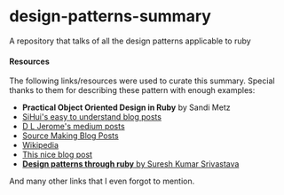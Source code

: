 # design-patterns-summary
A repository that talks of all the design patterns applicable to ruby

#### Resources
The following links/resources were used to curate this summary. Special thanks to them for describing these pattern with enough examples:
- **Practical Object Oriented Design in Ruby** by Sandi Metz
- [SiHui's easy to understand blog posts](http://www.sihui.io/)
- [D L Jerome's medium posts](https://medium.com/@dljerome)
- [Source Making Blog Posts](https://sourcemaking.com/design_patterns/adapter)
- [Wikipedia](https://wikipedia.com)
- [This nice blog post](http://nithinbekal.com/posts/ruby-decorators/)
- [**Design patterns through ruby** by Suresh Kumar Srivastava](https://www.udemy.com/design-patterns-through-ruby/learn)

And many other links that I even forgot to mention.
